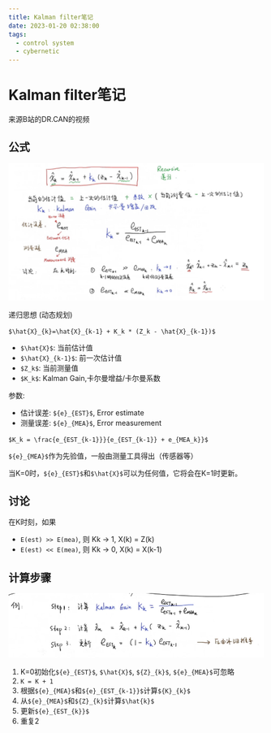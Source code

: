 ```yaml
---
title: Kalman filter笔记
date: 2023-01-20 02:38:00
tags: 
  - control system
  - cybernetic
---
```


# Kalman filter笔记

来源B站的DR.CAN的视频

## 公式

![Formula](/img/kalman-filter-formula.png)

递归思想 (动态规划)

`$\hat{X}_{k}=\hat{X}_{k-1} + K_k * (Z_k - \hat{X}_{k-1})$`

*   `$\hat{X}$`: 当前估计值
*   `$\hat{X}_{k-1}$`: 前一次估计值
*   `$Z_k$`: 当前测量值
*   `$K_k$`: Kalman Gain,卡尔曼增益/卡尔曼系数

参数:

*   估计误差: `${e}_{EST}$`, Error estimate
*   测量误差: `${e}_{MEA}$`, Error measurement

`$K_k = \frac{e_{EST_{k-1}}}{e_{EST_{k-1}} + e_{MEA_k}}$`

`${e}_{MEA}$`作为先验值，一般由测量工具得出（传感器等）

当K=0时，`${e}_{EST}$`和`$\hat{X}$`可以为任何值，它将会在K=1时更新。

## 讨论

在K时刻，如果

- `E(est) >> E(mea)`, 则 Kk -> 1, X(k) = Z(k)
- `E(est) << E(mea)`, 则 Kk -> 0, X(k) = X(k-1)

## 计算步骤

![Calculation](/img/kalman-filter-cal-step.png)

1.   K=0初始化`${e}_{EST}$`, `$\hat{X}$`, `${Z}_{k}$`, `${e}_{MEA}$`可忽略
2.   `K = K + 1`
3.   根据`${e}_{MEA}$`和`${e}_{EST_{k-1}}$`计算`${K}_{k}$`
4.   从`${e}_{MEA}$`和`${Z}_{k}$`计算`$\hat{k}$`
5.   更新`${e}_{EST_{k}}$`
6.   重复2
